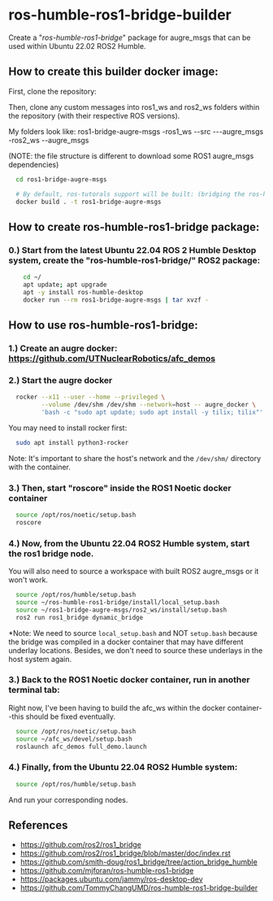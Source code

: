 # ros-humble-ros1-bridge-builder
Create a "*ros-humble-ros1-bridge*" package for augre_msgs that can be used within Ubuntu 22.02 ROS2 Humble.

## How to create this builder docker image:

First, clone the repository:

Then, clone any custom messages into ros1_ws and ros2_ws folders within the repository (with their respective ROS versions).

My folders look like:
ros1-bridge-augre-msgs
  -ros1_ws
    --src
      ---augre_msgs
  -ros2_ws
    --augre_msgs

(NOTE: the file structure is different to download some ROS1 augre_msgs dependencies)

``` bash
  cd ros1-bridge-augre-msgs

  # By default, ros-tutorals support will be built: (bridging the ros-humble-example-interfaces package)
  docker build . -t ros1-bridge-augre-msgs
```

## How to create ros-humble-ros1-bridge package:
###  0.) Start from the latest Ubuntu 22.04 ROS 2 Humble Desktop system, create the "ros-humble-ros1-bridge/" ROS2 package:

``` bash
    cd ~/
    apt update; apt upgrade
    apt -y install ros-humble-desktop
    docker run --rm ros1-bridge-augre-msgs | tar xvzf -
```

## How to use ros-humble-ros1-bridge:

###  1.) Create an augre docker: https://github.com/UTNuclearRobotics/afc_demos
###  2.) Start the augre docker

``` bash
  rocker --x11 --user --home --privileged \
         --volume /dev/shm /dev/shm --network=host -- augre_docker \
         'bash -c "sudo apt update; sudo apt install -y tilix; tilix"'
```
You may need to install rocker first:
``` bash
  sudo apt install python3-rocker
```
Note: It's important to share the host's network and the `/dev/shm/` directory with the container.

###  3.) Then, start "roscore" inside the ROS1 Noetic docker container

``` bash
  source /opt/ros/noetic/setup.bash
  roscore
```

###  4.) Now, from the Ubuntu 22.04 ROS2 Humble system, start the ros1 bridge node.

You will also need to source a workspace with built ROS2 augre_msgs or it won't work.

``` bash
  source /opt/ros/humble/setup.bash
  source ~/ros-humble-ros1-bridge/install/local_setup.bash
  source ~/ros1-bridge-augre-msgs/ros2_ws/install/setup.bash
  ros2 run ros1_bridge dynamic_bridge
```
*Note: We need to source `local_setup.bash` and NOT `setup.bash` because the bridge was compiled in a docker container that may have different underlay locations.  Besides, we don't need to source these underlays in the host system again.

###  3.) Back to the ROS1 Noetic docker container, run in another terminal tab:

Right now, I've been having to build the afc_ws within the docker container--this should be fixed eventually.

``` bash
  source /opt/ros/noetic/setup.bash
  source ~/afc_ws/devel/setup.bash
  roslaunch afc_demos full_demo.launch
```

###  4.) Finally, from the Ubuntu 22.04 ROS2 Humble system:

``` bash
  source /opt/ros/humble/setup.bash
```
And run your corresponding nodes.

## References
- https://github.com/ros2/ros1_bridge
- https://github.com/ros2/ros1_bridge/blob/master/doc/index.rst
- https://github.com/smith-doug/ros1_bridge/tree/action_bridge_humble
- https://github.com/mjforan/ros-humble-ros1-bridge
- https://packages.ubuntu.com/jammy/ros-desktop-dev
- https://github.com/TommyChangUMD/ros-humble-ros1-bridge-builder

